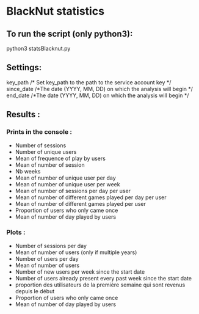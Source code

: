 # BlackNut statistics

## To run the script (only python3):
python3 statsBlacknut.py

## Settings:
key_path    /* Set key_path to the path to the service account key */   
since_date  /*The date (YYYY, MM, DD) on which the analysis will begin */   
end_date    /*The date (YYYY, MM, DD) on which the analysis will begin */

## Results :
### Prints in the console :
- Number of sessions   
- Number of unique users   
- Mean of frequence of play by users   
- Mean of number of session   
- Nb weeks   
- Mean of number of unique user per day   
- Mean of number of unique user per week   
- Mean of number of sessions per day per user   
- Mean of number of different games played per day per user   
- Mean of number of different games played per user   
- Proportion of users who only came once   
- Mean of number of day played by users

### Plots :
- Number of sessions per day   
- Mean of number of users (only if multiple years)   
- Number of users per day
- Mean of number of users   
- Number of new users per week since the start date   
- Number of users already present every past week since the start date   
- proportion des utilisateurs de la première semaine qui sont revenus depuis le début   
- Proportion of users who only came once
- Mean of number of day played by users